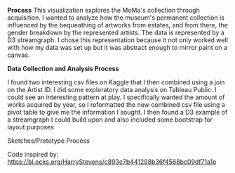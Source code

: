 <strong>Process</strong>
This visualization explores the MoMa's collection through acquisition. I wanted to analyze how the museum's permanent collection is influenced by the bequeathing of artworks from estates, and from there, the gender breakdown by the represented artists. The data is represented by a D3 streamgraph. I chose this representation because it not only worked well with how my data was set up but it was abstract enough to mirror paint on a canvas.


<strong>Data Collection and Analysis Process</strong>

I found two interesting csv files on Kaggle that I then combined using a join on the Artist ID. I did some exploratory data analysis on Tableau Public. I could see an interesting pattern at play. I specifically wanted the amount of works acquired by year, so I reformatted the new combined csv file using a pivot table to give me the information I sought. I then found a D3 example of a streamgraph I could build  upon and also included some bootstrap for layout purposes 


Sketches/Prototype Process

Code inspired by: https://bl.ocks.org/HarryStevens/c893c7b441298b36f4568bc09df71a1e
